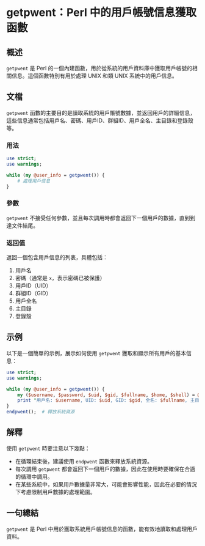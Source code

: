 <!--
Meta Description: # getpwent：Perl 中的用戶帳號信息獲取函數 ## 概述 `getpwent` 是 Perl 的一個內建函數，用於從系統的用戶資料庫中獲取用戶帳號的相關信息。這個函數特別有用於處理 UNIX 和類 UNIX 系統中的用戶信息。 ## 文檔 `getpwent` 函數的主要目的是讀取系統的...
Meta Keywords: getpwent, perl, use, uid, gid
-->

# getpwent：Perl 中的用戶帳號信息獲取函數

## 概述
`getpwent` 是 Perl 的一個內建函數，用於從系統的用戶資料庫中獲取用戶帳號的相關信息。這個函數特別有用於處理 UNIX 和類 UNIX 系統中的用戶信息。

## 文檔
`getpwent` 函數的主要目的是讀取系統的用戶賬號數據，並返回用戶的詳細信息，這些信息通常包括用戶名、密碼、用戶ID、群組ID、用戶全名、主目錄和登錄殼等。

### 用法
```perl
use strict;
use warnings;

while (my @user_info = getpwent()) {
    # 處理用戶信息
}
```

### 參數
`getpwent` 不接受任何參數，並且每次調用時都會返回下一個用戶的數據，直到到達文件結尾。

### 返回值
返回一個包含用戶信息的列表，具體包括：
1. 用戶名
2. 密碼（通常是 `x`，表示密碼已被保護）
3. 用戶ID（UID）
4. 群組ID（GID）
5. 用戶全名
6. 主目錄
7. 登錄殼

## 示例
以下是一個簡單的示例，展示如何使用 `getpwent` 獲取和顯示所有用戶的基本信息：

```perl
use strict;
use warnings;

while (my @user_info = getpwent()) {
    my ($username, $password, $uid, $gid, $fullname, $home, $shell) = @user_info;
    print "用戶名: $username, UID: $uid, GID: $gid, 全名: $fullname, 主目錄: $home, 登錄殼: $shell\n";
}
endpwent();  # 釋放系統資源
```

## 解釋
使用 `getpwent` 時要注意以下幾點：
- 在循環結束後，建議使用 `endpwent` 函數來釋放系統資源。
- 每次調用 `getpwent` 都會返回下一個用戶的數據，因此在使用時要確保在合適的循環中調用。
- 在某些系統中，如果用戶數據量非常大，可能會影響性能，因此在必要的情況下考慮限制用戶數據的處理範圍。

## 一句總結
`getpwent` 是 Perl 中用於獲取系統用戶帳號信息的函數，能有效地讀取和處理用戶資料。